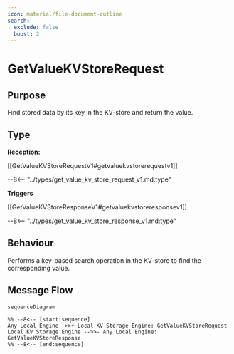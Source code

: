 ```yaml
---
icon: material/file-document-outline
search:
  exclude: false
  boost: 2
---
```


<div class="message" markdown>

# GetValueKVStoreRequest

## Purpose

<!-- --8<-- [start:purpose] -->
Find stored data by its key in the KV-store and return the value.

<!-- --8<-- [end:purpose] -->

## Type

<!-- --8<-- [start:type] -->
**Reception:**

[[GetValueKVStoreRequestV1#getvaluekvstorerequestv1]]

--8<-- "../types/get_value_kv_store_request_v1.md:type"

**Triggers**

[[GetValueKVStoreResponseV1#getvaluekvstoreresponsev1]]

--8<-- "../types/get_value_kv_store_response_v1.md:type"

<!-- --8<-- [end:type] -->

## Behaviour

<!-- --8<-- [start:behaviour] -->
Performs a key-based search operation in the KV-store to find the corresponding value.
<!-- --8<-- [end:behaviour] -->

## Message Flow

<!-- --8<-- [start:messages] -->
```mermaid
sequenceDiagram

%% --8<-- [start:sequence]
Any Local Engine ->>+ Local KV Storage Engine: GetValueKVStoreRequest
Local KV Storage Engine -->>- Any Local Engine: GetValueKVStoreResponse
%% --8<-- [end:sequence]
```

<!-- --8<-- [end:messages] -->

</div>

